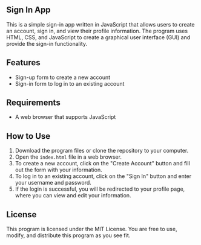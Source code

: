 ## Sign In App

This is a simple sign-in app written in JavaScript that allows users to create an account, sign in, and view their profile information. The program uses HTML, CSS, and JavaScript to create a graphical user interface (GUI) and provide the sign-in functionality.

## Features

- Sign-up form to create a new account
- Sign-in form to log in to an existing account


## Requirements

- A web browser that supports JavaScript


## How to Use

1. Download the program files or clone the repository to your computer.
2. Open the `index.html` file in a web browser.
3. To create a new account, click on the "Create Account" button and fill out the form with your information.
4. To log in to an existing account, click on the "Sign In" button and enter your username and password.
5. If the login is successful, you will be redirected to your profile page, where you can view and edit your information.

## License

This program is licensed under the MIT License. You are free to use, modify, and distribute this program as you see fit.
